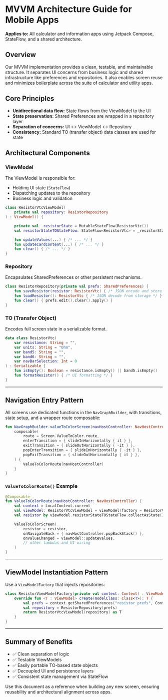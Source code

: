 # MVVM Architecture Guide for Mobile Apps

**Applies to:** All calculator and information apps using Jetpack Compose, StateFlow, and a shared architecture.

## Overview

Our MVVM implementation provides a clean, testable, and maintainable structure. It separates UI concerns from business logic and shared infrastructure like preferences and repositories. It also enables screen reuse and minimizes boilerplate across the suite of calculator and utility apps.

## Core Principles

- **Unidirectional data flow:** State flows from the ViewModel to the UI
- **State preservation:** Shared Preferences are wrapped in a repository layer
- **Separation of concerns:** UI ↔ ViewModel ↔ Repository
- **Consistency:** Standard TO (transfer object) data classes are used for state

## Architectural Components

### ViewModel

The ViewModel is responsible for:
- Holding UI state (`StateFlow`)
- Dispatching updates to the repository
- Business logic and validation

```kotlin
class ResistorVtcViewModel(
    private val repository: ResistorRepository
) : ViewModel() {

    private val _resistorState = MutableStateFlow(ResistorVtc())
    val resistorStateTOStateFlow: StateFlow<ResistorVtc> = _resistorState

    fun updateValues(...) { /* ... */ }
    fun updateCardContent(...) { /* ... */ }
    fun clear() { /* ... */ }
}
```

### Repository
Encapsulates SharedPreferences or other persistent mechanisms.

```kotlin
class ResistorRepository(private val prefs: SharedPreferences) {
    fun saveResistor(resistor: ResistorVtc) { /* JSON encode and store */ }
    fun loadResistor(): ResistorVtc { /* JSON decode from storage */ }
    fun clear() { prefs.edit().clear().apply() }
}
```

### TO (Transfer Object)
Encodes full screen state in a serializable format.

```kotlin
data class ResistorVtc(
    var resistance: String = "",
    var units: String = "Ohm",
    var band5: String = "",
    var band6: String = "",
    var navBarSelection: Int = 0
) : Serializable {
    fun isEmpty(): Boolean = resistance.isEmpty() || band5.isEmpty()
    fun formatResistor() { /* UI formatting */ }
}
```

---

## Navigation Entry Pattern

All screens use dedicated functions in the `NavGraphBuilder`, with transitions, state setup, and a wrapper route composable:

```kotlin
fun NavGraphBuilder.valueToColorScreen(navHostController: NavHostController) {
    composable(
        route = Screen.ValueToColor.route,
        enterTransition = { slideInHorizontally { it } },
        exitTransition = { slideOutHorizontally { -it } },
        popEnterTransition = { slideInHorizontally { -it } },
        popExitTransition = { slideOutHorizontally { it } },
    ) {
        ValueToColorRoute(navHostController)
    }
}
```

### `ValueToColorRoute()` Example

```kotlin
@Composable
fun ValueToColorRoute(navHostController: NavHostController) {
    val context = LocalContext.current
    val viewModel: ResistorVtcViewModel = viewModel(factory = ResistorViewModelFactory(context))
    val resistor by viewModel.resistorStateTOStateFlow.collectAsState()

    ValueToColorScreen(
        resistor = resistor,
        onNavigateBack = { navHostController.popBackStack() },
        onValueChanged = viewModel::updateValues,
        // other lambdas and UI wiring
    )
}
```

---

## ViewModel Instantiation Pattern
Use a `ViewModelFactory` that injects repositories:

```kotlin
class ResistorViewModelFactory(private val context: Context) : ViewModelProvider.Factory {
    override fun <T : ViewModel> create(modelClass: Class<T>): T {
        val prefs = context.getSharedPreferences("resistor_prefs", Context.MODE_PRIVATE)
        val repository = ResistorRepository(prefs)
        return ResistorVtcViewModel(repository) as T
    }
}
```

---

## Summary of Benefits
- ✅ Clean separation of logic
- ✅ Testable ViewModels
- ✅ Easily portable TO-based state objects
- ✅ Decoupled UI and persistence layers
- ✅ Consistent state management via StateFlow

Use this document as a reference when building any new screen, ensuring reusability and architectural alignment across apps.


